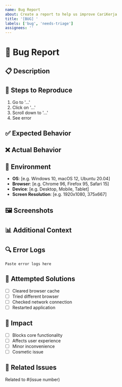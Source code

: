 ```yaml
---
name: Bug Report
about: Create a report to help us improve CariKerja
title: '[BUG] '
labels: ['bug', 'needs-triage']
assignees: ''
---
```


# 🐛 Bug Report

## 📋 Description
<!-- A clear and concise description of what the bug is -->

## 🔄 Steps to Reproduce
1. Go to '...'
2. Click on '...'
3. Scroll down to '...'
4. See error

## ✅ Expected Behavior
<!-- A clear and concise description of what you expected to happen -->

## ❌ Actual Behavior
<!-- A clear and concise description of what actually happened -->

## 📱 Environment
- **OS**: [e.g. Windows 10, macOS 12, Ubuntu 20.04]
- **Browser**: [e.g. Chrome 96, Firefox 95, Safari 15]
- **Device**: [e.g. Desktop, Mobile, Tablet]
- **Screen Resolution**: [e.g. 1920x1080, 375x667]

## 🖼️ Screenshots
<!-- If applicable, add screenshots to help explain your problem -->

## 📊 Additional Context
<!-- Add any other context about the problem here -->

## 🔍 Error Logs
<!-- If applicable, add error logs or console output -->
```
Paste error logs here
```

## 🧪 Attempted Solutions
<!-- List any solutions you've already tried -->
- [ ] Cleared browser cache
- [ ] Tried different browser
- [ ] Checked network connection
- [ ] Restarted application

## 🎯 Impact
<!-- How does this bug affect your use of the application? -->
- [ ] Blocks core functionality
- [ ] Affects user experience
- [ ] Minor inconvenience
- [ ] Cosmetic issue

## 🔗 Related Issues
<!-- Link to any related issues -->
Related to #(issue number)
